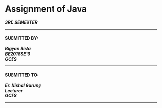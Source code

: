 # Assignment of Java  

_**3RD SEMESTER**_  

---

#### SUBMITTED BY:  

_**Bigyan Bista**_  
_**BE2018SE16**_  
_**GCES**_  

---

#### SUBMITTED TO:  

_**Er. Nishal Gurung**_  
_**Lecturer**_  
_**GCES**_

---
